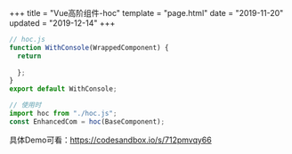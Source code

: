 +++
title = "Vue高阶组件-hoc"
template = "page.html"
date = "2019-11-20"
updated = "2019-12-14"
+++


```js
// hoc.js
function WithConsole(WrappedComponent) {
  return
  
  };
}
export default WithConsole;

// 使用时
import hoc from "./hoc.js";
const EnhancedCom = hoc(BaseComponent);

```



具体Demo可看：https://codesandbox.io/s/712pmvqy66